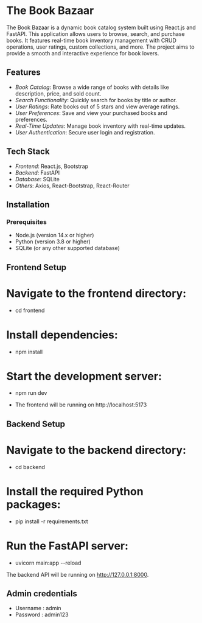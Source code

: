 # The Book Bazaar

The Book Bazaar is a dynamic book catalog system built using React.js and FastAPI. This application allows users to browse, search, and purchase books. It features real-time book inventory management with CRUD operations, user ratings, custom collections, and more. The project aims to provide a smooth and interactive experience for book lovers.

## Features

- *Book Catalog*: Browse a wide range of books with details like description, price, and sold count.
- *Search Functionality*: Quickly search for books by title or author.
- *User Ratings*: Rate books out of 5 stars and view average ratings.
- *User Preferences*: Save and view your purchased books and preferences.
- *Real-Time Updates*: Manage book inventory with real-time updates.
- *User Authentication*: Secure user login and registration.

## Tech Stack

- *Frontend*: React.js, Bootstrap
- *Backend*: FastAPI
- *Database*: SQLite
- *Others*: Axios, React-Bootstrap, React-Router

## Installation

### Prerequisites

- Node.js (version 14.x or higher)
- Python (version 3.8 or higher)
- SQLite (or any other supported database)

## Frontend Setup

# Navigate to the frontend directory:

- cd frontend

# Install dependencies:

- npm install

# Start the development server:

- npm run dev

- The frontend will be running on http://localhost:5173

## Backend Setup

# Navigate to the backend directory:

- cd backend

# Install the required Python packages:

- pip install -r requirements.txt

# Run the FastAPI server:

- uvicorn main:app --reload

The backend API will be running on http://127.0.0.1:8000.

## Admin credentials

- Username : admin
- Password : admin123

